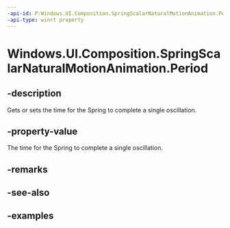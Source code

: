 ```yaml
---
-api-id: P:Windows.UI.Composition.SpringScalarNaturalMotionAnimation.Period
-api-type: winrt property
---
```


<!-- Property syntax.
public TimeSpan Period { get;  set; }
-->

# Windows.UI.Composition.SpringScalarNaturalMotionAnimation.Period

## -description

Gets or sets the time for the Spring to complete a single oscillation.



## -property-value

The time for the Spring to complete a single oscillation.

## -remarks

## -see-also

## -examples

